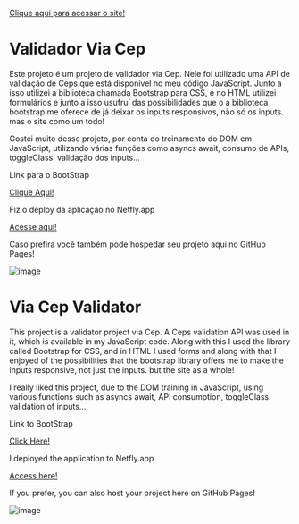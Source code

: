 <a href= "https://validador-via-cep.netlify.app/">Clique aqui para acessar o site!</a>

<h1>Validador Via Cep</h1>
<p>Este projeto é um projeto de validador via Cep. Nele foi utilizado uma API de validação de Ceps que está disponível no meu código JavaScript. Junto a isso utilizei a biblioteca chamada Bootstrap para CSS, e no HTML utilizei formulários e junto a isso usufruí
  das possibilidades que o a biblioteca bootstrap me oferece de já deixar os inputs responsívos, não só os inputs. mas o site como um todo!</p>
  <p>Gostei muito desse projeto, por conta do treinamento do DOM em JavaScript, utilizando várias funções como asyncs await, consumo de APIs, toggleClass. validação dos inputs...</p>

  <p>Link para o BootStrap</p>
  <a href="https://getbootstrap.com/">Clique Aqui!</a>

  <p>Fiz o deploy da aplicação no Netfly.app </p>
  <a href="https://app.netlify.com/">Acesse aqui!</a>

  <p>Caso prefira você também pode hospedar seu projeto aqui no GitHub Pages!</p>

![image](https://github.com/DevGustavoGantois/Validador-ViaCep/assets/123424700/a96076fd-3fea-4778-bee8-fa9d18eabcc8)

<h1>Via Cep Validator</h1>
<p>This project is a validator project via Cep. A Ceps validation API was used in it, which is available in my JavaScript code. Along with this I used the library called Bootstrap for CSS, and in HTML I used forms and along with that I enjoyed
  of the possibilities that the bootstrap library offers me to make the inputs responsive, not just the inputs. but the site as a whole!</p>
  <p>I really liked this project, due to the DOM training in JavaScript, using various functions such as asyncs await, API consumption, toggleClass. validation of inputs...</p>

<p>Link to BootStrap</p>
  <a href="https://getbootstrap.com/">Click Here!</a>

  <p>I deployed the application to Netfly.app </p>
  <a href="https://app.netlify.com/">Access here!</a>

  <p>If you prefer, you can also host your project here on GitHub Pages!</p>


![image](https://github.com/DevGustavoGantois/Validador-ViaCep/assets/123424700/6c6e9058-ad26-441f-b487-eda80f5c929a)


